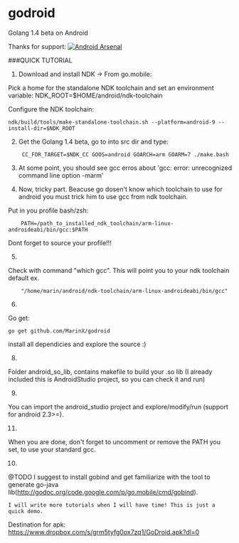 godroid
=======

Golang 1.4 beta on Android

Thanks for support:
[![Android Arsenal](https://img.shields.io/badge/Android%20Arsenal-GoDroid-brightgreen.svg?style=flat)](https://android-arsenal.com/details/1/1075)

###QUICK TUTORIAL

1. Download and install NDK -> From go.mobile:

Pick a home for the standalone NDK toolchain and set an environment variable:
	NDK_ROOT=$HOME/android/ndk-toolchain

Configure the NDK toolchain:

	ndk/build/tools/make-standalone-toolchain.sh --platform=android-9 --install-dir=$NDK_ROOT

2. Get the Golang 1.4 beta, go to into src dir and type: 

		CC_FOR_TARGET=$NDK_CC GOOS=android GOARCH=arm GOARM=7 ./make.bash

3. At some point, you should see gcc erros about 'gcc: error: unrecognized command line option -marm'

4. Now, tricky part. Beacuse go dosen't know which toolchain to use for android you must trick him to use gcc from ndk toolchain. 

Put in you profile bash/zsh:

		PATH=/path_to_installed_ndk_toolchain/arm-linux-androideabi/bin/gcc:$PATH

Dont forget to source your profile!!!

5.
Check with command "which gcc". This will point you to your ndk toolchain default ex.

		"/home/marin/android/ndk-toolchain/arm-linux-androideabi/bin/gcc"

6.
Go get:

	go get github.com/MarinX/godroid

install all dependicies and explore the source :)

8.
Folder android_so_lib, contains makefile to build your .so lib (I already included this is AndroidStudio project, so you can check it and run)

9.
You can import the android_studio project and explore/modify/run (support for android 2.3>=).

11.
When you are done, don't forget to uncomment or remove the PATH you set, to use your standard gcc.

10.
@TODO I suggest to install gobind and get familiarize with the tool to generate go-java lib(http://godoc.org/code.google.com/p/go.mobile/cmd/gobind). 
	
    I will write more tutorials when I will have time! This is just a quick demo.

Destination for apk:
                https://www.dropbox.com/s/grm5tyfg0ox7zq1/GoDroid.apk?dl=0

										
